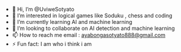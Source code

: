 - 👋 Hi, I’m @UviweSotyato
- 👀 I’m interested in logical games like Soduku , chess and coding
- 🌱 I’m currently learning AI and machine learning
- 💞️ I’m looking to collaborate on AI detection and machine learning
- 📫 How to reach me email : ayabongasotyato888@gmail.com 
- ⚡ Fun fact: I am who i think i am 

<!---
UviweSotyato/UviweSotyato is a ✨ special ✨ repository because its `README.md` (this file) appears on your GitHub profile.
You can click the Preview link to take a look at your changes.
--->
